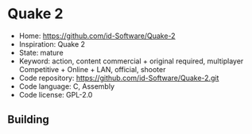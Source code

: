 # Quake 2

- Home: https://github.com/id-Software/Quake-2
- Inspiration: Quake 2
- State: mature
- Keyword: action, content commercial + original required, multiplayer Competitive + Online + LAN, official, shooter
- Code repository: https://github.com/id-Software/Quake-2.git
- Code language: C, Assembly
- Code license: GPL-2.0

## Building
